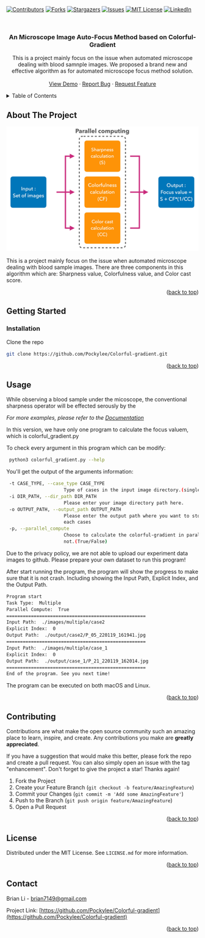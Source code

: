 

[![Contributors][contributors-shield]][contributors-url]
[![Forks][forks-shield]][forks-url]
[![Stargazers][stars-shield]][stars-url]
[![Issues][issues-shield]][issues-url]
[![MIT License][license-shield]][license-url]
[![LinkedIn][linkedin-shield]][linkedin-url]



<!-- PROJECT LOGO -->
<br />
<div align="center">
  <a href="https://github.com/Pockylee/Colorful-gradient">
    <!-- <img src="images/logo.png" alt="Logo" width="80" height="80"> -->
  </a>

<h3 align="center">An Microscope Image Auto-Focus Method based on Colorful-Gradient</h3>

  <p align="center">
    This is a project mainly focus on the issue when automated microscope dealing with blood samnple images.
    We proposed a brand new and effective algorithm as for automated microscope focus method solution.
    <br />
    <br />
    <a href="https://github.com/Pockylee/Colorful-gradient">View Demo</a>
    ·
    <a href="https://github.com/Pockylee/Colorful-gradient/issues">Report Bug</a>
    ·
    <a href="https://github.com/Pockylee/Colorful-gradient/issues">Request Feature</a>
  </p>
</div>



<!-- TABLE OF CONTENTS -->
<details>
  <summary>Table of Contents</summary>
  <ol>
    <li>
      <a href="#about-the-project">About The Project</a>
      <ul>
        <li><a href="#built-with">Built With</a></li>
      </ul>
    </li>
    <li>
      <a href="#getting-started">Getting Started</a>
      <ul>
        <li><a href="#installation">Installation</a></li>
      </ul>
    </li>
    <li><a href="#usage">Usage</a></li>
    <li><a href="#contributing">Contributing</a></li>
    <li><a href="#license">License</a></li>
    <li><a href="#contact">Contact</a></li>
  </ol>
</details>



<!-- ABOUT THE PROJECT -->
## About The Project

[![Product Name Screen Shot][product-screenshot]](https://example.com)

This is a project mainly focus on the issue when automated microscope dealing with blood sample images.
There are three components in this algorithm which are: Sharpness value, Colorfulness value, and Color cast score.
<p align="right">(<a href="#readme-top">back to top</a>)</p>


<!-- GETTING STARTED -->
## Getting Started

### Installation

Clone the repo
   ```sh
   git clone https://github.com/Pockylee/Colorful-gradient.git
   ```

<p align="right">(<a href="#readme-top">back to top</a>)</p>



<!-- USAGE EXAMPLES -->
## Usage

While observing a blood sample under the micoscope, the conventional sharpness operator will be effected serously by the 

_For more examples, please refer to the [Documentation](https://example.com)_

In this version, we have only one program to calculate the focus valuem, which is colorful_gradient.py
<br/>


To check every argument in this program which can be modify:
   ```sh
    python3 colorful_gradient.py --help
   ```
You'll get the output of the arguments information:

   ```sh
    -t CASE_TYPE, --case_type CASE_TYPE
                        Type of cases in the input image directory.(single/multiple)
    -i DIR_PATH, --dir_path DIR_PATH
                        Please enter your image directory path here.
    -o OUTPUT_PATH, --output_path OUTPUT_PATH
                        Please enter the output path where you want to store your explicit image in
                        each cases
    -p, --parallel_compute
                        Choose to calculate the colorful-gradient in parallel computing mode or
                        not.(True/False)
   ```
Due to the privacy policy, we are not able to upload our experiment data images to github. Please prepare your own dataset to run this program!

After start running the program, the program will show the progress to make sure that it is not crash.
Including showing the Input Path, Explicit Index, and the Output Path.
   ```sh
  Program start
  Task Type:  Multiple
  Parallel Compute:  True
  ===================================================
  Input Path:  ./images/multiple/case2
  Explicit Index:  0
  Output Path:  ./output/case2/P_05_220119_161941.jpg
  ===================================================
  Input Path:  ./images/multiple/case_1
  Explicit Index:  0
  Output Path:  ./output/case_1/P_21_220119_162014.jpg
  ===================================================
  End of the program. See you next time!
   ```
The program can be executed on both macOS and Linux.

<p align="right">(<a href="#readme-top">back to top</a>)</p>





<!-- CONTRIBUTING -->
## Contributing

Contributions are what make the open source community such an amazing place to learn, inspire, and create. Any contributions you make are **greatly appreciated**.

If you have a suggestion that would make this better, please fork the repo and create a pull request. You can also simply open an issue with the tag "enhancement".
Don't forget to give the project a star! Thanks again!

1. Fork the Project
2. Create your Feature Branch (`git checkout -b feature/AmazingFeature`)
3. Commit your Changes (`git commit -m 'Add some AmazingFeature'`)
4. Push to the Branch (`git push origin feature/AmazingFeature`)
5. Open a Pull Request

<p align="right">(<a href="#readme-top">back to top</a>)</p>



<!-- LICENSE -->
## License

Distributed under the MIT License. See `LICENSE.md` for more information.

<p align="right">(<a href="#readme-top">back to top</a>)</p>



<!-- CONTACT -->
## Contact

Brian Li - brian7149@gmail.com

Project Link: [https://github.com/Pockylee/Colorful-gradient](https://github.com/Pockylee/Colorful-gradient)

<p align="right">(<a href="#readme-top">back to top</a>)</p>




<!-- MARKDOWN LINKS & IMAGES -->
<!-- https://www.markdownguide.org/basic-syntax/#reference-style-links -->
[contributors-shield]: https://img.shields.io/github/contributors/Pockylee/Colorful-gradient.svg?style=for-the-badge
[contributors-url]: https://github.com/Pockylee/Colorful-gradient/graphs/contributors
[forks-shield]: https://img.shields.io/github/forks/Pockylee/Colorful-gradient.svg?style=for-the-badge
[forks-url]: https://github.com/Pockylee/Colorful-gradient/network/members
[stars-shield]: https://img.shields.io/github/stars/Pockylee/Colorful-gradient.svg?style=for-the-badge
[stars-url]: https://github.com/Pockylee/Colorful-gradient/stargazers
[issues-shield]: https://img.shields.io/github/issues/Pockylee/Colorful-gradient.svg?style=for-the-badge
[issues-url]: https://github.com/Pockylee/Colorful-gradient/issues
[license-shield]: https://img.shields.io/github/license/Pockylee/Colorful-gradient.svg?style=for-the-badge&kill_cache=1
[license-url]: https://github.com/Pockylee/Colorful-gradient/blob/master/LICENSE.md
[linkedin-shield]: https://img.shields.io/badge/-LinkedIn-black.svg?style=for-the-badge&logo=linkedin&colorB=555
[linkedin-url]: https://linkedin.com/in/po-yi-brian-li-44bbab18a
[product-screenshot]: readme_image/parallel_workflow.jpg

[Python-url]: https://www.python.org/
[Python]: https://img.shields.io/badge/python-000000?style=for-the-badge&logo=nextdotjs&logoColor=white
